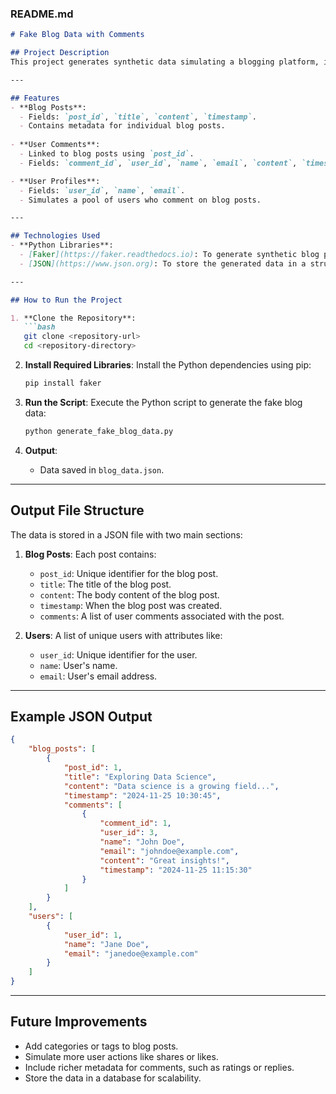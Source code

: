 ### README.md

```markdown
# Fake Blog Data with Comments

## Project Description
This project generates synthetic data simulating a blogging platform, including blog posts and user comments. The data is created using the **Faker** library and stored in **JSON** format for analysis or further development. Each blog post includes user-generated comments with timestamps and user details.

---

## Features
- **Blog Posts**:
  - Fields: `post_id`, `title`, `content`, `timestamp`.
  - Contains metadata for individual blog posts.
  
- **User Comments**:
  - Linked to blog posts using `post_id`.
  - Fields: `comment_id`, `user_id`, `name`, `email`, `content`, `timestamp`.

- **User Profiles**:
  - Fields: `user_id`, `name`, `email`.
  - Simulates a pool of users who comment on blog posts.

---

## Technologies Used
- **Python Libraries**:
  - [Faker](https://faker.readthedocs.io): To generate synthetic blog posts, user profiles, and comments.
  - [JSON](https://www.json.org): To store the generated data in a structured format.

---

## How to Run the Project

1. **Clone the Repository**:
   ```bash
   git clone <repository-url>
   cd <repository-directory>
   ```

2. **Install Required Libraries**:
   Install the Python dependencies using pip:
   ```bash
   pip install faker
   ```

3. **Run the Script**:
   Execute the Python script to generate the fake blog data:
   ```bash
   python generate_fake_blog_data.py
   ```

4. **Output**:
   - Data saved in `blog_data.json`.

---

## Output File Structure
The data is stored in a JSON file with two main sections:
1. **Blog Posts**:
   Each post contains:
   - `post_id`: Unique identifier for the blog post.
   - `title`: The title of the blog post.
   - `content`: The body content of the blog post.
   - `timestamp`: When the blog post was created.
   - `comments`: A list of user comments associated with the post.
   
2. **Users**:
   A list of unique users with attributes like:
   - `user_id`: Unique identifier for the user.
   - `name`: User's name.
   - `email`: User's email address.

---

## Example JSON Output
```json
{
    "blog_posts": [
        {
            "post_id": 1,
            "title": "Exploring Data Science",
            "content": "Data science is a growing field...",
            "timestamp": "2024-11-25 10:30:45",
            "comments": [
                {
                    "comment_id": 1,
                    "user_id": 3,
                    "name": "John Doe",
                    "email": "johndoe@example.com",
                    "content": "Great insights!",
                    "timestamp": "2024-11-25 11:15:30"
                }
            ]
        }
    ],
    "users": [
        {
            "user_id": 1,
            "name": "Jane Doe",
            "email": "janedoe@example.com"
        }
    ]
}
```

---

## Future Improvements
- Add categories or tags to blog posts.
- Simulate more user actions like shares or likes.
- Include richer metadata for comments, such as ratings or replies.
- Store the data in a database for scalability.

